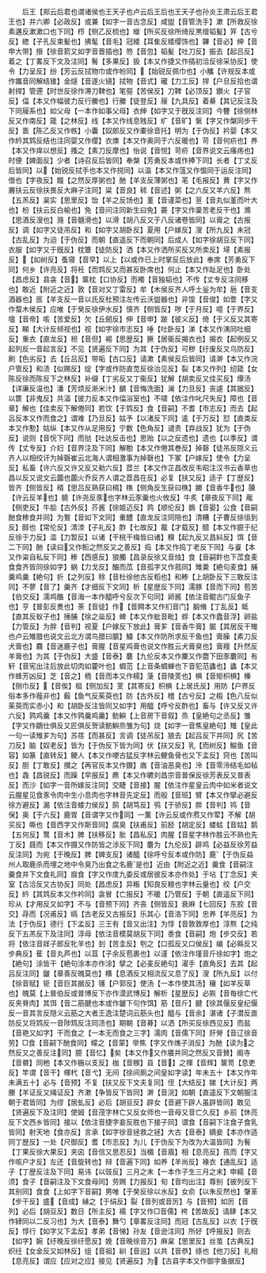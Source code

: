 <!-- { "loadSidebar": true } -->
　　后王【郑云后君也谓诸侯也王天子也卢云后王后也王天子也孙炎王肃云后王君王也】并六卿【必政反】或兼【如字一音古念反】咸盥【音管洗手】漱【所救反徐素遘反漱漱口也下同】栉【侧乙反梳也】縰【所买反徐所绮反黒缯韬髪】笄【古兮反】緫【子孔反束髪也】拂髦【音毛】冠緌【耳隹反緌缨饰也】韠【音必】绅【音申大带】搢【徐音箭又如字音晋插也】笏【音忽】韬髪【吐刀反】振去【起吕反】着之【丁畧反下文及注同】鬌【多果反】扱【本又作捷又作插初洽反徐采协反】使令【力呈反】纷【芳云反拭物巾或作帉同】【始锐反佩巾也】小觿【许规反本或作鑴音同解结锥】金燧【音遂火镜】拭物【音式】礲【力工反】捍【户旦反拾也谓射捍】管遰【时世反徐作滞刀鞞也】笔彄【苦侯反】刀鞞【必顶反】鑚火【子官反】偪【本又作幅彼力反行縢也】行縢【徒登反】屦【九具反】着綦【其记反注及下同屦系也】如父母【一本作如事父母】衣绅【如字又于旣反注同】今簪【徐侧林反又作南反】箴【之林反】线【本又作线息贱反】纩【音旷】縏【字又作槃同步干反】袠【陈乙反又作帙】小囊【奴郎反又作橐徐音托】明为【于伪反】衿婴【本又作紟其鸩反结也注同婴又作缨】衣燠【本又作奥同于六反暖也】苛【音何疥也】养【本又作痒以想反】搔之【素刀反摩也】怡说【音悦】苛疥【音界说文云瘙疡也】时便【婢面反】少者【诗召反后皆同】奉槃【芳勇反本或作捧下同】长者【丁丈反后皆同】以【始锐反拭手也本又作捝同】以温【本又作蕰又作愠同于运反注同】借也【字夜反】饘【之然反厚粥也】酏【羊支反薄粥也】芼【毛报反】蕡【字又作黂扶云反徐扶畏反大麻子注同】粱【音良】秫【音述】粥【之六反又羊六反】熬【五羔反】枲实【思里反】饴【羊之反饧也】堇【音谨菜也】荁【音丸似堇而叶大也】枌【扶云反白榆也】免【音问注同新生曰免】薧【字又作稾苦老反干也】滫【思酒反溲也】瀡【音髓滑也】以滑【胡八反又于八反诸卷皆同】以膏之【古报反】调【如字又徒吊反】和【如字又胡卧反】夏用【户嫁反】溲【所九反】未冠【古乱反】为迫【于伪反】而朝【直遥反下而朝同】后成人【如字徐胡豆反下同】衣服【如字又于旣反】枕簟【徒防反】洒【本又作洒所买反又所卖反】埽【素报反】【如树反】蚤寝【音早】以上【以或作已上时掌反后放此】奉席【芳勇反下同】何乡【许亮反】将衽【而鸩反又而甚反卧席也】何止【本又作趾足也】卧处【昌虑反】县衾【音】箧枕【口协反】而襡【音独韬也】不传【丈专反注同移也】敢近【附近之近】敦【音对又丁雷反】牟【木侯反齐人呼土釡为牟】巵【音支酒器也】匜【羊支反一音以氏反杜预注左传云沃盥器也】非馂【音俊】如堥【字又作蝥木侯反】应唯【于癸反徐伊水反】慎齐【侧皆反】哕【于月反】噫【于界反】嚏【音帝】咳【苦爱反】欠【丘劒反】伸【音申】跛【彼义反】倚【于义反又其寄反】睇【大计反倾视也】视【如字徐市志反】唾【吐卧反】涕【本又作洟同吐细反】重衣【直龙反】袒【音但】裼【思歴反】撅【居衞反揭衣也】揭衣【起例反又起列反一音起言反】不见【贤遍反下同】为其【于伪反】可秽【纡废反又乌防反】刷【色劣反】去【丘吕反】带垢【古口反】请漱【素侯反后皆同】请澣【本又作浣户管反】和渍【似赐反】绽【字或作防直苋反徐治见反】裂【本又作列】纫箴【女陈反徐而陈反下之林反】补缀【丁劣反又丁衞反】犹解【胡卖反又佳买反】燂汤【详廉反温也】潘【芳烦反淅米汁】靧【音悔洗面】澜【力旦反】丧遽【其据反】以篚【非鬼反】共湢【彼力反本又作偪浴室也】不啸【依注作叱尺失反】障也【音章】解也【佳卖反下解倦同】若饮【于鸩反】食【音嗣】不耆【市志反】而去【起吕反本又作而食之】谓难【乃旦反】姑予【以渚反下同】逺【于万反】怼【直类反本又作懃】姑纵【本又作从足用反】宁数【色角反】谴责【弃战反】犹为【于伪反】说则【音恱下同】而挞【吐达反击也】思贻【以之反遗也】遗也【以季反】谓传【丈专反】介妇【音界注及下同】解勌【本又作倦其巻反】掉磬【徒吊反隠义云齐人以相绞讦为掉磬崔云北海人谓相激事为掉磬也】下冢【户嫁反】使令【力呈反】私畜【许六反又许又反又勑六反】茝兰【本又作芷昌改反韦昭注汉书云香草也昌以反又说文云虈也虈火乔反齐人谓之茝昌在反】必复【扶又反】适子【丁歴反】皆齐【侧皆反】稰【思吕反熟获曰稰】穛【侧角反生获曰穛】膷【音香牛也】臐【许云反羊也】膮【许尧反豕也字林云豕羹也火攸反】牛炙【章夜反下同】胾【侧吏反】牛脍【古外反】芥酱【徐姬迈反】鹑【顺伦反】鷃【音晏】公食【音嗣酏食糁食并同】为鴽【音如下文同】重醴【直龙反注同陪也】清糟【子曹反徐徂到反】醇也【常伦反】清洓【子礼反】酢【七故反】酨【才载反】醷【本又作臆于纪反徐于力反】滥【力暂反】以诸【干桃干梅皆曰诸】糗【起九反又昌紏反】饵【音二下同】酏【读曰又作餰之然反又之善反】捣【本又作捣丁老反下同】与餈【本又作粢自私反下同】糁【西感反】狼臅【昌录反徐又音烛】食【音嗣飰也下苽食麦食食齐皆同徐如字】蜗【力戈反】醢而苽【音孤字又作菰同】雉羮【絶句麦食】脯羹鸡羹【絶句】折【之列反】稌【音杜徐他古反稻也】和糁【上胡卧反下三敢反注同】不蓼【音了】羹齐【才细反下文同】析【星歴反下同】濡豚【音而下同】苞苦【伯交反】濡鸡醢【音海一本作醯呼兮反次下句同】卵酱【依注音鲲古门反鱼子也】亨【普彭反煑也】荼【音徒】作【音闗本又作扪音门】腶脩【丁乱反】蚳【直其反蚁子也】捶脯【徐之橤反】蜱【本又作蚍音毗】蜉【本又作蠹音浮】卵盐【力管反】为胖【音判】视夏【户嫁反下放此】膏芗【音香牛膏】腒【其居反干雉也卢云雉腊也说文云北方谓鸟腊曰腒】鱐【本又作防所求反干鱼也】膏臊【素刀反犬膏也】麛【音迷鹿子也】膏腥【音星鸡膏也说文作胜云犬膏臭也】膏羶【升然反羊膏也】为其【于伪反】大盛【音泰】麏【九伦反本又作麇又作麕下田豕麏同】有轩【音宪出注后放此切肉如藿叶也】蜩范【上音条蜩蝉也下音犯范蠭也】蠭【本又作蜂芳凶反】芝【音之】栭【音而本又作檽】蔆【音陵芰也】椇【音矩枳椇】榛【侧巾反】【音俟】柤【侧加反】芰【其寄反】枳椇【上居氏反】用防【户界反俗本多作薤非也】藙【鱼气反茱萸也】防【古外反】稽【古兮反】之榝【色八反似茱萸而实赤小】和【胡卧反注皆同又如字】用醯【呼兮反酢也】畜与【许又反又许六反】鹑鸡羹【本又作鹑羹鸡羹】鲂鱮【上音房下音叙】烝【皇絶句之丞反】雏【字又作鶵仕俱反又匠俱反贺读鲂鱮烝雏为句】烧【如字一音焦皇絶句】雉【皇此一句一读雉芗为句】苏荏【而甚反】言调【徒吊反】狼去【起吕反下并同】尻【苦刀反】脑【奴老反】皆为【于伪反下皆为同】伏【扶又反】乳【而树反】鰫鱼【音容】如篆【直转反】鲠人【本又作哽古猛反字林云鲠鱼骨也又下孟反】窍也【苦叫反】胆【丁敢反】攅之【再官反本又作鑚】庮【音油恶臭也】泠【音零泠结毛如毡也】毳【昌锐反】而躁【早报反】麃【本又作皫刘昌宗音普保反徐芳表反又普表反】而沙【如字一音所嫁反注同】交睫【音接】腥【依注作星皇云肉中如米者说文云腥星见食豕令肉中生小息肉也字林音先定反】而般【音班】臂【本又作擘必避反徐方避反】漏【依注音蝼力侯反】鹄【胡笃反】鸮【于骄反】胖【音判】鸨【音保】奥【于六反】鹿胃【音谓字又作同】一薫【许云反或作焄又作荤】不解【胡买反】嘶也【音西字又作斯音同】腐臭【扶甫反】前胫【胡定反】蝼蛄【音姑】鹅【五何反】鹜【音木】脾【扶移反】肶【昌私反】肉腥【音星字林作胜云不熟也先丁反】聂而【本又作摄又作防皆之涉反下同】麏为【九伦反】辟鸡【必益反徐芳益反注同】为宛【于晚反】脾【婢支反】诸醯【徐呼兮反本或作防】鹿【于伪反益州人取鹿杀而埋之地中令臭乃出食之名鹿是也】近由【附近之近】羹食【音嗣注羹食并下文食礼同】庪食【字又作庋九委反或居彼反本亦作处】于坫【丁念反】夹室【古洽反又古协反】同处【昌虑反】异粻【知良反粮也字林云量也】绞【户交反】紟【其鸩反本又作衿同】衾冒【亡报反】不暖【乃管反】于朝【直遥反下同】珍从【才用反又如字】不与【音预下同】齐丧【侧皆反】衰麻【七回反】东胶【音交】冔而【况甫反】缟【古老反又古报反】乐其心【音洛下同】忠养【羊亮反】为法【于伪反】德行【下孟反】三王有【音又出注】为惇【音敦敦厚也】淳熬【之纯反下五羔反下及注同】淳母【依注音模莫胡反下同】黍食【音嗣】炮【步交反】若将【依注音牂子郎反牝羊也】刲【苦圭反】刳之【口孤反又口侯反】编【必緜反又步典反】萑【音丸芦也】以苴【子余反苞裹也】以谨【依注作墐音斤徐如字】炮之【絶句】涂皆干【絶句涂本亦作涂】擘之【必麦反絶句】濯手【直角反】去其【起吕反注同】皽【章善反魄莫也】糔【息酒反又相流反又息了反】溲【所九反】以付【徐音赋】钜【音巨其据反】镬【户郭反】使汤【一本作使其汤】穰【如羊反草也】魄莫【上普伯反或普博反下亦作漠武博反】解析【星歴反】必脄【音毎徐亡代反夹脊肉】其饵【音二筋腱也本或作皽下句作饵】筋【音斤】腱【徐其偃反皇纪偃反一音其言反隠义云筋之大者王逸注楚词云筋头也】醯与【音余】湛诸【子潜反直防反又将鸩反一音陟鸩反注同渍也】期朝【音朞】以洒【所买反徐西见反】而盐【音艳又如字】干而食之【一本无而食之三字】濡肉【音儒下同】肝膋【音辽徐音劳】□食【音嗣下酏食同】幪之【音蒙】举焦【字又作燋子消反】为酏【读为之然反又之善反注同】臆【音忆】矣【本又作又作餍并同之然反又音賛】阍寺【音昬】同杝【本又作椸以支反】枷【音稼】县【音】之楎【音辉】箧笥【息吏反】竿谓【音干】楎杙【音弋】无间【徐间厠之间皇如字读】年未五十【本又作年未满五十】必与【音预】不复【扶又反下文夫复同】侄【大结反】娣【大计反】两媵【羊证反又绳证反】齐漱【争皆反下皆同】澣【音浣】如朝【直遥反下文朝服注朝于君皆同】为缪【居虬反】必后【胡豆反】辟女【音避下辟人虽辟皆同】敢见【贤遍反下及注同】使姆【音茂字林亡又反女师也一音母又音亡久反】乡前【休亮反下文西乡皆同】接以【依注音捷字妾反胜也下接子同】谓食【音嗣下注食子食乳皆同】射天地【食亦反】言承【如字徐音拯救之拯】大古【音泰】嫡妾【本亦作适同丁歴反】一处【尺御反】耆【市志反】为儿【于伪反下为改为大温皆同】为鬌【丁果反徐大果反】夹囟【音信又思忍反】当楣【音眉】相【息亮反】孩而【字又作咳户才反】左还【音旋转也】辩【音遍下同】如养【羊尚反】褖衣【通乱反】适子【丁歴反注及下同】易讳【以豉反】三月之末【一本作子生三月之末】申繻【音须】食子【音嗣注及下文食母同】劳赐【力报反】旬【音均出注】尊别【彼列反下其别同】食食【上如字下音嗣】男唯【于癸反徐以水反】女俞【以朱反然也】鞶革【步干反】盛【音成】縁之【于绢反】裂【音列或音厉】与【音预】如厉【音列】必后【胡豆反】数日【所主反】襦【字又作□音儒】袴【苦故反】请肆【本又作肄同以二反习也】为大【音泰】舞勺【章畧反注同】而冠【古乱反】以衣【于旣反】惇行【如字又下孟反】孝弟【音悌】孙友【音逊注同】所好【呼报反】则去【如字】婉【纡晚反徐纡愿反】娩【音晚徐音万】麻枲【思里反】丝茧【古典反】织纴【女金反又如林反】组【音祖】紃【音巡】以共【音恭】绦也【他刀反】礼相【息亮反】谓应【应对之应】接见【贤遍反】为【古县字本又作御字鱼据反】
